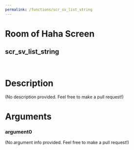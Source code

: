 ```yaml
---
permalink: /functions/scr_sv_list_string
---
```

# Room of Haha Screen  
## scr_sv_list_string  
&nbsp;  
# Description  
(No description provided. Feel free to make a pull request!) 
&nbsp;  
# Arguments
### argument0
(No argument info provided. Feel free to make a pull request!)
&nbsp;  


